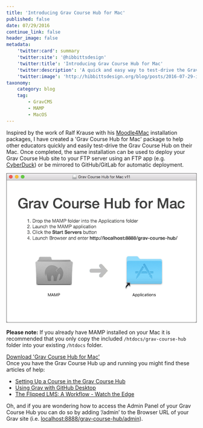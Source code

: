 ```yaml
---
title: 'Introducing Grav Course Hub for Mac'
published: false
date: 07/29/2016
continue_link: false
header_image: false
metadata:
    'twitter:card': summary
    'twitter:site': '@hibbittsdesign'
    'twitter:title': 'Introducing Grav Course Hub for Mac'
    'twitter:description': 'A quick and easy way to test-drive the Grav Course Hub on your own Mac.'
    'twitter:image': 'http://hibbittsdesign.org/blog/posts/2016-07-29-introducing-grav-course-hub-for-mac/grav-course-hub-for-mac'
taxonomy:
    category: blog
    tag:
        - GravCMS
        - MAMP
        - MacOS
---
```


Inspired by the work of Ralf Krause with his [Moodle4Mac](https://download.moodle.org/macosx/) installation packages, I have created a 'Grav Course Hub for Mac' package to help other educators quickly and easily test-drive the Grav Course Hub on their Mac. Once completed, the same installation can be used to deploy your Grav Course Hub site to your FTP server using an FTP app (e.g. [CyberDuck](https://cyberduck.io/)) or be mirrored to GitHub/GitLab for automatic deployment.

![Grav Course Hub for Mac](grav-course-hub-for-mac.png)  
<p class="notice"><strong>Please note:</strong> If you already have MAMP installed on your Mac it is recommended that you only copy the included <code class="highlighter-rouge">/htdocs/grav-course-hub</code> folder into your existing <code class="highlighter-rouge">/htdocs</code> folder.</p>

<a href="http://hibbittsdesign.org/blog/downloads/GravCourseHubforMac.zip" class="btn btn-info">Download 'Grav Course Hub for Mac'</a><br>
Once you have the Grav Course Hub up and running you might find these articles of help:
* [Setting Up a Course in the Grav Course Hub](../2016-07-18-setting-up-your-grav-course-hub)
* [Using Grav with GitHub Desktop](../2015-12-11-using-grav-with-github)
* [The Flipped LMS: A Workflow - Watch the Edge](http://watchtheedge.ca/2016/06/09/working-with-grav/)

Oh, and if you are wondering how to access the Admin Panel of your Grav Course Hub you can do so by adding ‘/admin’ to the Browser URL of your Grav site (i.e. [localhost:8888/grav-course-hub/admin](http://localhost:8888/grav-course-hub/admin)).
